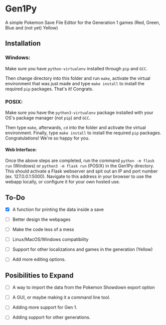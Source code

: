 # Gen1Py

A simple Pokemon Save File Editor for the Generation 1 games (Red, Green, Blue and (not yet) Yellow)

## Installation

### Windows:
Make sure you have `python-virtualenv` installed through `pip` and `GCC`.

Then change directory into this folder and run `make`, activate the virtual environment that was just made and type `make install` to install the required `pip` packages. That's it! Congrats.

### POSIX:
Make sure you have the `python3-virtualenv` package installed with your OS's package manager (not `pip`) and `GCC`.

Then type `make`, afterwards, `cd` into the folder and activate the virtual environment. Finally, type `make install` to install the required `pip` packages. Congratulations! We're so happy for you.

#### Web Interface:
Once the above steps are completed, run the command `python -m flask run` (Windows) or `python3 -m flask run` (POSIX) in the Gen1Py directory. This should activate a Flask webserver and spit out an IP and port number (ex. 127.0.0.1:5000). Navigate to this address in your browser to use the webapp locally, or configure it for your own hosted use. 

## To-Do

+ [x] A function for printing the data inside a save

+ [ ] Better design the webpages

+ [ ] Make the code less of a mess

+ [ ] Linux/MacOS/Windows compatibility

+ [ ] Support for other localizations and games in the generation (Yellow)

+ [ ] Add more editing options.

## Posibilities to Expand

+ [ ] A way to import the data from the Pokemon Showdown export option
      
+ [ ] A GUI, or maybe making it a command line tool.
      
+ [ ] Adding more support for Gen 1.
      
+ [ ] Adding support for other generations.

